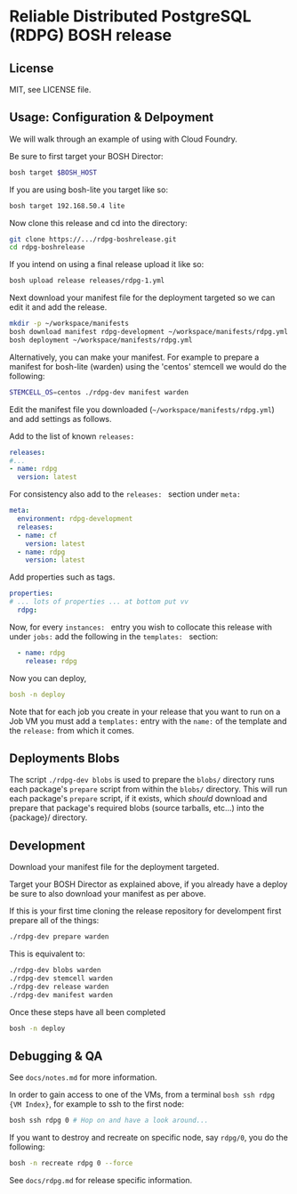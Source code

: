 # Reliable Distributed PostgreSQL (RDPG) BOSH release

## License

MIT, see LICENSE file.

## Usage: Configuration & Delpoyment

We will walk through an example of using with Cloud Foundry.

Be sure to first target your BOSH Director:
```sh
bosh target $BOSH_HOST
```

If you are using bosh-lite you target like so:
```sh
bosh target 192.168.50.4 lite
```

Now clone this release and cd into the directory:
```sh
git clone https://.../rdpg-boshrelease.git
cd rdpg-boshrelease
```

If you intend on using a final release upload it like so:
```sh
bosh upload release releases/rdpg-1.yml
```

Next download your manifest file for the deployment targeted so we can edit it and add the release.

```sh
mkdir -p ~/workspace/manifests
bosh download manifest rdpg-development ~/workspace/manifests/rdpg.yml
bosh deployment ~/workspace/manifests/rdpg.yml
```

Alternatively, you can make your manifest. For example to prepare a manifest for 
bosh-lite (warden) using the 'centos' stemcell we would do the following:

```sh
STEMCELL_OS=centos ./rdpg-dev manifest warden
```

Edit the manifest file you downloaded (`~/workspace/manifests/rdpg.yml`) and add settings as follows.

Add to the list of known `releases: `

```yaml
releases:
#...
- name: rdpg
  version: latest
```

For consistency also add to the `releases: ` section under `meta: `

```yaml
meta:
  environment: rdpg-development
  releases:
  - name: cf
    version: latest
  - name: rdpg
    version: latest
```

Add properties such as tags.

```yaml
properties:
# ... lots of properties ... at bottom put vv
  rdpg:
```

Now, for every `instances: ` entry you wish to collocate this release with under `jobs:` add the following in the `templates: ` section:

```yaml
  - name: rdpg
    release: rdpg
```

Now you can deploy,

```yaml
bosh -n deploy
```

Note that for each job you create in your release that you want to run on a 
Job VM you must add a `templates:` entry with the `name:` of the template
and the `release:` from which it comes.

## Deployments Blobs

The script `./rdpg-dev blobs` is used to prepare the `blobs/` directory
runs each package's `prepare` script from within the `blobs/`
directory. This will run each package's `prepare` script, if it exists,
which *should* download and prepare that package's required blobs 
(source tarballs, etc...) into the {package}/ directory.

## Development

Download your manifest file for the deployment targeted.

Target your BOSH Director as explained above, if you already have a deploy be sure to also download your manifest as per above.

If this is your first time cloning the release repository for develompent first prepare all of the things:
```sh
./rdpg-dev prepare warden
```

This is equivalent to:
```sh
./rdpg-dev blobs warden
./rdpg-dev stemcell warden
./rdpg-dev release warden
./rdpg-dev manifest warden
```

Once these steps have all been completed

```sh
bosh -n deploy
```

## Debugging & QA

See `docs/notes.md` for more information.

In order to gain access to one of the VMs, from a terminal `bosh ssh rdpg {VM Index}`, 
for example to ssh to the first node:
```sh
bosh ssh rdpg 0 # Hop on and have a look around...
```

If you want to destroy and recreate on specific node, say `rdpg/0`, you do the following:

```sh
bosh -n recreate rdpg 0 --force
```

See `docs/rdpg.md` for release specific information.

